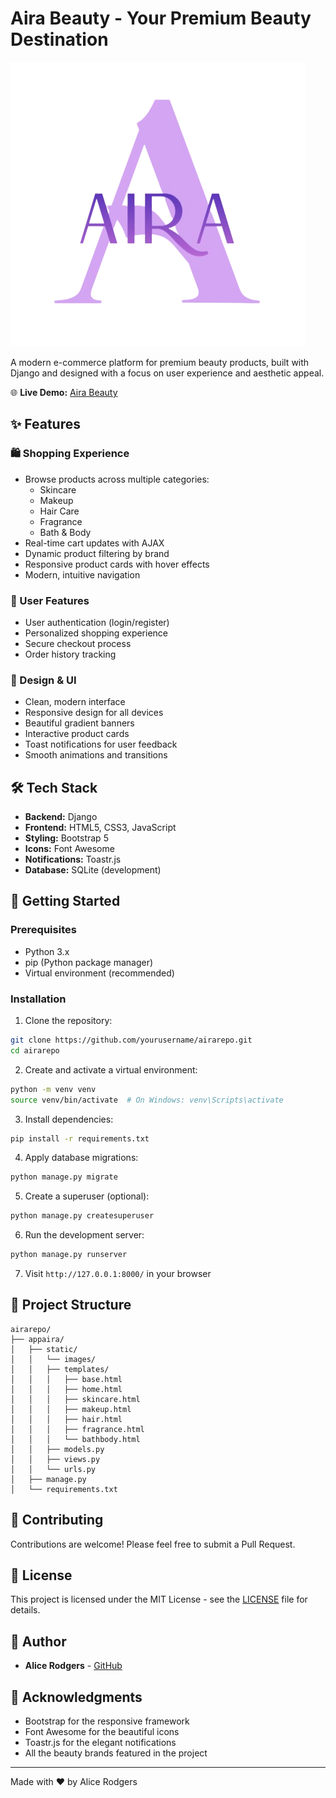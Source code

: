 # Aira Beauty - Your Premium Beauty Destination

![Aira Beauty Logo](appaira/static/images/logo1.png)

A modern e-commerce platform for premium beauty products, built with Django and designed with a focus on user experience and aesthetic appeal.

🌐 **Live Demo:** [Aira Beauty](https://alicerodgers.netlify.app)

## ✨ Features

### 🛍️ Shopping Experience
- Browse products across multiple categories:
  - Skincare
  - Makeup
  - Hair Care
  - Fragrance
  - Bath & Body
- Real-time cart updates with AJAX
- Dynamic product filtering by brand
- Responsive product cards with hover effects
- Modern, intuitive navigation

### 👤 User Features
- User authentication (login/register)
- Personalized shopping experience
- Secure checkout process
- Order history tracking

### 💫 Design & UI
- Clean, modern interface
- Responsive design for all devices
- Beautiful gradient banners
- Interactive product cards
- Toast notifications for user feedback
- Smooth animations and transitions

## 🛠️ Tech Stack

- **Backend:** Django
- **Frontend:** HTML5, CSS3, JavaScript
- **Styling:** Bootstrap 5
- **Icons:** Font Awesome
- **Notifications:** Toastr.js
- **Database:** SQLite (development)

## 🚀 Getting Started

### Prerequisites
- Python 3.x
- pip (Python package manager)
- Virtual environment (recommended)

### Installation

1. Clone the repository:
```bash
git clone https://github.com/yourusername/airarepo.git
cd airarepo
```

2. Create and activate a virtual environment:
```bash
python -m venv venv
source venv/bin/activate  # On Windows: venv\Scripts\activate
```

3. Install dependencies:
```bash
pip install -r requirements.txt
```

4. Apply database migrations:
```bash
python manage.py migrate
```

5. Create a superuser (optional):
```bash
python manage.py createsuperuser
```

6. Run the development server:
```bash
python manage.py runserver
```

7. Visit `http://127.0.0.1:8000/` in your browser

## 📁 Project Structure

```
airarepo/
├── appaira/
│   ├── static/
│   │   └── images/
│   │   ├── templates/
│   │   │   ├── base.html
│   │   │   ├── home.html
│   │   │   ├── skincare.html
│   │   │   ├── makeup.html
│   │   │   ├── hair.html
│   │   │   ├── fragrance.html
│   │   │   └── bathbody.html
│   │   ├── models.py
│   │   ├── views.py
│   │   └── urls.py
│   ├── manage.py
│   └── requirements.txt
```

## 🤝 Contributing

Contributions are welcome! Please feel free to submit a Pull Request.

## 📝 License

This project is licensed under the MIT License - see the [LICENSE](LICENSE) file for details.

## 👥 Author

- **Alice Rodgers** - [GitHub](https://github.com/yourusername)

## 🙏 Acknowledgments

- Bootstrap for the responsive framework
- Font Awesome for the beautiful icons
- Toastr.js for the elegant notifications
- All the beauty brands featured in the project

---

Made with ❤️ by Alice Rodgers
